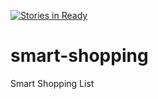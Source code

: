 [![Stories in Ready](https://badge.waffle.io/savage-tadpole/smart-shopping.png?label=ready&title=Ready)](https://waffle.io/savage-tadpole/smart-shopping)
# smart-shopping
Smart Shopping List
